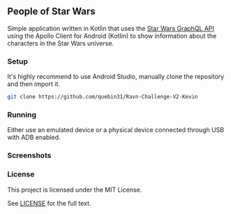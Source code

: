 ## People of Star Wars
Simple application written in Kotlin that uses the [Star Wars GraphQL API](https://swapi-graphql.netlify.app/.netlify/functions/index) using the Apollo Client for Android (Kotlin) to show information about the characters in the Star Wars universe. 

### Setup 
It's highly recommend to use Android Studio, manually clone the repository and then import it. 

```bash
git clone https://github.com/quebin31/Ravn-Challenge-V2-Kevin
```

### Running 
Either use an emulated device or a physical device connected through USB with ADB enabled.

### Screenshots


### License
This project is licensed under the MIT License.

See [LICENSE](LICENSE) for the full text.
